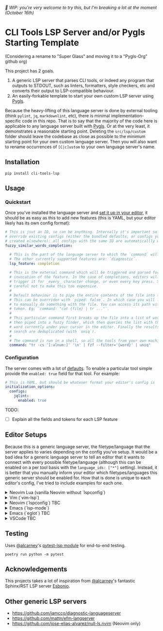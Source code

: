 _🚧 WIP: you're very welcome to try this, but I'm breaking a lot at the moment (October 16th)_

# CLI Tools LSP Server and/or Pygls Starting Template

(Considering a rename to "Super Glass" and moving it to a "Pygls-Org" github org)

This project has 2 goals.

1. A generic LSP server that parses CLI tools, or indeed any program that outputs to STDOUT, such as  linters, formatters, style checkers, etc and converts their output to LSP-compatible behaviour.
2. An easily-forkable template to start your own custom LSP server using [Pygls](https://github.com/openlawlibrary/pygls).

Because the heavy-lifting of this language server is done by external tooling (think `pylint`, `jq`, `markdownlint`, etc), there is minimal implementation-specific code in this repo. That is to say that the majority of the code here is applicable to any language server built with [Pygls](https://github.com/openlawlibrary/pygls). Or at the very least, it demonstrates a reasonable starting point. Deleting the `src/lsp/custom` folder should leave the codebase as close as possible to the minimum starting point for your own custom language server. Then you will also want to rename occurrences of `[C|c]ustom` to your own language server's name.

## Installation

`pip install cli-tools-lsp`

## Usage

### Quickstart
Once you've installed the language server and [set it up in your editor](https://github.com/tombh/cli-tools-lsp#editor-setups), it should be as easy as this to add new features (this is YAML, but your editor likely has its own config format):
```yaml
# This is jsut an ID, so can be anything. Internally it's important so that you can
# override existing configs (either the bundled defaults, or configs you have
# created elsewhere): all configs with the same ID are automaticallly merged. 
fuzzy_similar_words_completion:

  # This is the part of the language server to which the `command` will apply.
  # The other currently supported features are: `diagnostic`.
  lsp_feature: completion
  
  # This is the external command which will be triggered and parsed for every
  # invocation of the feature. In the case of completions, editors will generally
  # trigger it for _every_ character change, or even every key press. So be
  # careful not to make this too expensive.
  #
  # Default behaviour is to pipe the entire contents of the file into the command.
  # This can be overriden with `piped: false`. In which case you will likely want
  # to manually do something with the file. You can access its path with the `{file}`
  # token. Eg; `command: "cat {file} | tr ..."`.
  #
  # This particular command first breaks up the file into a list of words, which are
  # then piped into a fuzzy finder, which then queries the list with the particular
  # word currently under your cursor in the editor. Finally the results of the fuzzy
  # search are deduplicated (with `uniq`).
  #
  # The command is run in a shell, so all the tools from your own machine are available.
  command: "tr -cs '[:alnum:]' '\n' | fzf --filter='{word}' | uniq"
```

### Configuration

The server comes with a lot of [defaults](src/config.default.yaml). To enable a particular tool simple provide the `enabled: true` field for that tool. For example:
```yaml
# This is YAML, but should be whatever format your editor's config is
initialization_options:
  configs:
    jqlint:
      enabled: true
```

TODO:
* [ ] Explain all the fields and tokens for each LSP feature

## Editor Setups

Because this is a generic language server, the filetype/language that the server applies to varies depending on the config you've setup. It would be a bad idea for a generic language server to tell an editor that it wants to connect with every possible filetype/language (although this can be enabled on a per tool basis with the `language_ids: ["*"]` setting). Instead, it is better that you manually inform your editor which filetypes/languages this generic server should be enabled for. How that is done is unique to each editor's config, I've tried to include examples for each one.

<details>
<summary>Neovim Lua (vanilla Neovim without `lspconfig`)</summary>

  Since this project is very beta, we're not yet submitting this language server to the LSP Config plugin (the defacto way to add new language servers). Therefore, for now, we have to use Neovim's vanilla LSP setup (which has actually simplified a lot recently).

  ```lua
  vim.api.nvim_create_autocmd({ "BufEnter" }, {
    -- NB: You must remember to manually put the file extension pattern matchers for each LSP filetype
    pattern = { "*" },
    callback = function()
      vim.lsp.start({
        name = "clitools",
        cmd = { "cli-tools-lsp" },
        root_dir = vim.fs.dirname(vim.fs.find({ ".git" }, { upward = true })[1]),
        init_options = {
          configs = {
            fuzzy_buffer_tokens = {
              lsp_feature = "completion",
              command = "tr -cs '[:alnum:]' '\n' | fzf --filter='{word}' | uniq",
            },
          }
        },
      })
    end,
  })
  ```
</details>

<details>
<summary>Vim (`vim-lsp`)</summary>

  ```vim
  augroup LspCLITools
  au!
  autocmd User lsp_setup call lsp#register_server({
      \ 'name': 'cli-tools-lsp',
      \ 'cmd': {server_info->['cli-tools-lsp', '--logfile', 'path/to-logfile']},
      \ 'allowlist': ['vim', 'eruby', 'markdown', 'yaml'],
      \ 'initialization_options': { "configs":
      \   { "fuzzy_buffer_tokens": {
      \       "lsp_feature": "completion",
      \       "command": "tr -cs '[:alnum:]' '\n' | fzf --filter='{word}' | uniq",
      \     }
      \   }
      \ }})
  augroup END
  ```
</details>

<details>
<summary>Neovim (`lspconfig`) TBC</summary>

  Once we're stable, we'll submit ourselves for inclusion.
</details>

<details>
<summary>Emacs (`lsp-mode`)</summary>


  ```
  (make-lsp-client :new-connection
  (lsp-stdio-connection
    `(,(executable-find "cli-lsp-tools") "--logfile" "path/to/logs"))
    :activation-fn (lsp-activate-on "json")
    :initialization-options ; TODO: I'm not an Emacs user, how do we provide these options?
    :server-id 'cli-tools-lsp')))
  ```
</details>

<details>
<summary>Emacs (`eglot`) TBC</summary>
  
  Once we're stable, we'll submit ourselves for inclusion.
</details>

<details>
<summary>VSCode TBC</summary>
  
  Can we copy EFM's VSCode extension?
  https://github.com/Matts966/efm-langserver-vscode
</details>


## Testing

Uses [@alcarney](https://github.com/alcarney)'s [pytest-lsp module](https://github.com/alcarney/lsp-devtools/tree/develop/lib/pytest-lsp) for end-to-end testing.

`poetry run python -m pytest`

## Acknowledgements

This projects takes a lot of inspiration from [@alcarney](https://github.com/alcarney)'s fantastic Sphinx/RST LSP server [Esbonio](https://github.com/swyddfa/esbonio). 

## Other generic LSP servers

* https://github.com/iamcco/diagnostic-languageserver
* https://github.com/mattn/efm-langserver
* https://github.com/jose-elias-alvarez/null-ls.nvim (Neovim only)
